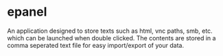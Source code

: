 # epanel

An application designed to store texts such as html, vnc paths, smb, etc. which can be launched when double clicked. The contents are stored in a comma seperated text file for easy import/export of your data. 
